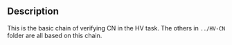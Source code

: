 ## Description

This is the basic chain of verifying CN in the HV task. The others in `../HV-CN` folder are all based on this chain.